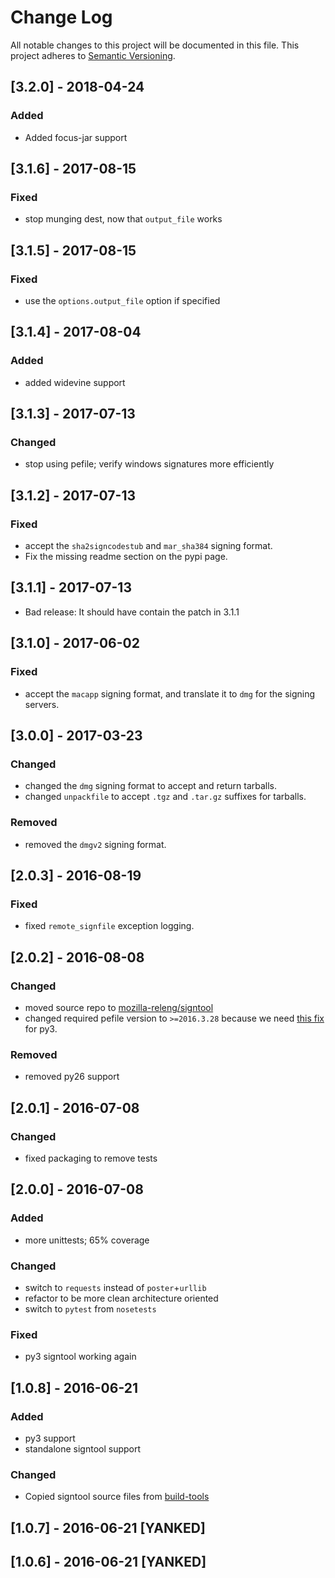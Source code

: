 # Change Log
All notable changes to this project will be documented in this file.
This project adheres to [Semantic Versioning](http://semver.org/).

## [3.2.0] - 2018-04-24
### Added
- Added focus-jar support

## [3.1.6] - 2017-08-15
### Fixed
- stop munging dest, now that `output_file` works

## [3.1.5] - 2017-08-15
### Fixed
- use the `options.output_file` option if specified

## [3.1.4] - 2017-08-04
### Added
- added widevine support

## [3.1.3] - 2017-07-13
### Changed
- stop using pefile; verify windows signatures more efficiently

## [3.1.2] - 2017-07-13
### Fixed
- accept the `sha2signcodestub` and `mar_sha384` signing format.
- Fix the missing readme section on the pypi page.

## [3.1.1] - 2017-07-13
- Bad release: It should have contain the patch in 3.1.1

## [3.1.0] - 2017-06-02
### Fixed
- accept the `macapp` signing format, and translate it to `dmg` for the signing servers.

## [3.0.0] - 2017-03-23
### Changed
- changed the `dmg` signing format to accept and return tarballs.
- changed `unpackfile` to accept `.tgz` and `.tar.gz` suffixes for tarballs.

### Removed
- removed the `dmgv2` signing format.

## [2.0.3] - 2016-08-19
### Fixed

- fixed `remote_signfile` exception logging.

## [2.0.2] - 2016-08-08
### Changed

- moved source repo to [mozilla-releng/signtool](https://github.com/mozilla-releng/signtool)
- changed required pefile version to `>=2016.3.28` because we need [this fix](https://github.com/erocarrera/pefile/commit/ac410dcf7fff6840a06bc50e374f4b4db33e0c0e) for py3.

### Removed

- removed py26 support

## [2.0.1] - 2016-07-08
### Changed

- fixed packaging to remove tests

## [2.0.0] - 2016-07-08
### Added
- more unittests; 65% coverage

### Changed

- switch to `requests` instead of `poster`+`urllib`
- refactor to be more clean architecture oriented
- switch to `pytest` from `nosetests`

### Fixed

- py3 signtool working again

## [1.0.8] - 2016-06-21
### Added

- py3 support
- standalone signtool support

### Changed

- Copied signtool source files from [build-tools](https://github.com/escapewindow/build-tools/commit/2c797a5623efc391cd09304d314571638b596e8c)

## [1.0.7] - 2016-06-21 [YANKED]
## [1.0.6] - 2016-06-21 [YANKED]
